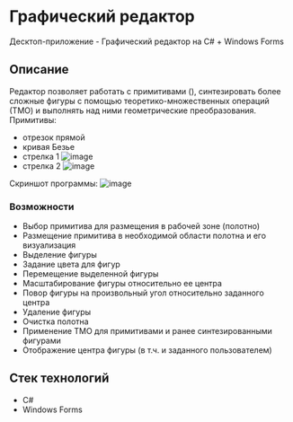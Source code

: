 # Графический редактор
Десктоп-приложение - Графический редактор на C# + Windows Forms

## Описание
Редактор позволяет работать с примитивами (), синтезировать более сложные фигуры с помощью теоретико-множественных операций (ТМО) и выполнять над ними геометрические преобразования.
Примитивы:
+ отрезок прямой
+ кривая Безье
+ стрелка 1 ![image](https://github.com/strwbr/graphics-editor/assets/86915689/3cb3a0f1-2ebe-46bc-a70a-f774c63d8659)
+ стрелка 2 ![image](https://github.com/strwbr/graphics-editor/assets/86915689/66d9d2aa-f8bb-4a65-8587-7fb1a209d54b)

Скриншот программы:
![image](https://github.com/strwbr/graphics-editor/assets/86915689/a9fa2446-47bf-41af-bc2c-780cf0cf0c90)

### Возможности
+ Выбор примитива для размещения в рабочей зоне (полотно)
+ Размещение примитива в необходимой области полотна и его визуализация
+ Выделение фигуры
+ Задание цвета для фигур
+ Перемещение выделенной фигуры
+ Масштабирование фигуры относительно ее центра
+ Повор фигуры на произвольный угол относительно заданного центра
+ Удаление фигуры
+ Очистка полотна
+ Применение ТМО для примитивами и ранее синтезированными фигурами
+ Отображение центра фигуры (в т.ч. и заданного пользователем)

## Стек технологий
+ C#
+ Windows Forms
